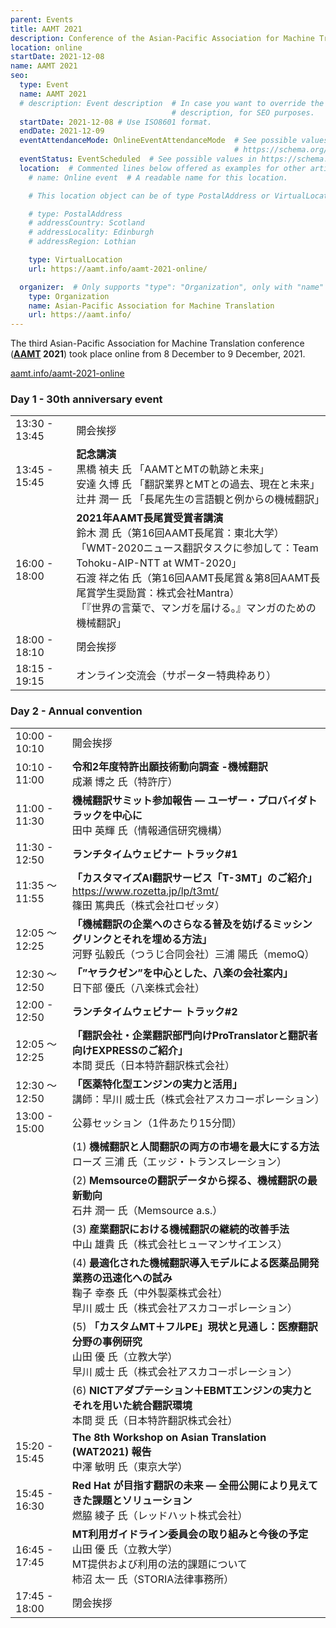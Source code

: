 ```yaml
---
parent: Events
title: AAMT 2021
description: Conference of the Asian-Pacific Association for Machine Translation
location: online
startDate: 2021-12-08
name: AAMT 2021
seo:
  type: Event
  name: AAMT 2021
  # description: Event description  # In case you want to override the value of the page
                                    # description, for SEO purposes.
  startDate: 2021-12-08 # Use ISO8601 format.
  endDate: 2021-12-09
  eventAttendanceMode: OnlineEventAttendanceMode  # See possible values in
                                                  # https://schema.org/EventAttendanceModeEnumeration
  eventStatus: EventScheduled  # See possible values in https://schema.org/EventStatusType
  location:  # Commented lines below offered as examples for other articles.
    # name: Online event  # A readable name for this location.

    # This location object can be of type PostalAddress or VirtualLocation. See examples below:

    # type: PostalAddress
    # addressCountry: Scotland
    # addressLocality: Edinburgh
    # addressRegion: Lothian

    type: VirtualLocation
    url: https://aamt.info/aamt-2021-online/

  organizer:  # Only supports "type": "Organization", only with "name" and "url" fields.
    type: Organization
    name: Asian-Pacific Association for Machine Translation
    url: https://aamt.info/
---
```


The third Asian-Pacific Association for Machine Translation conference (**[AAMT](../more/associations/aamt.md) 2021**) took place online from 8 December to 9 December, 2021.

[aamt.info/aamt-2021-online](https://aamt.info/aamt-2021-online/)

### Day 1 - 30th anniversary event

|     |     |
| --- | --- |
| 13:30 - 13:45 | 開会挨拶 |
| 13:45 - 15:45 | **記念講演** <br>黒橋 禎夫 氏 「AAMTとMTの軌跡と未来」 <br>安達 久博 氏 「翻訳業界とMTとの過去、現在と未来」 <br>辻井 潤一 氏 「長尾先生の言語観と例からの機械翻訳」 |
| 16:00 - 18:00 | **2021年AAMT長尾賞受賞者講演** <br>鈴木 潤 氏（第16回AAMT長尾賞：東北大学） <br>「WMT-2020ニュース翻訳タスクに参加して：Team Tohoku-AIP-NTT at WMT-2020」 <br>石渡 祥之佑 氏（第16回AAMT長尾賞＆第8回AAMT長尾賞学生奨励賞：株式会社Mantra） <br>「『世界の言葉で、マンガを届ける。』マンガのための機械翻訳」 |
| 18:00 - 18:10 | 閉会挨拶 |
| 18:15 - 19:15	| オンライン交流会（サポーター特典枠あり） |


### Day 2 - Annual convention

|     |     |
| --- | --- |
| 10:00 - 10:10 | 開会挨拶 |
| 10:10 - 11:00 | **令和2年度特許出願技術動向調査 -機械翻訳** <br>成瀬 博之 氏（特許庁） |
| 11:00 - 11:30 | **機械翻訳サミット参加報告 — ユーザー・プロバイダトラックを中心に** <br>田中 英輝 氏（情報通信研究機構） |
| 11:30 - 12:50 | **ランチタイムウェビナー トラック#1** |
| 11:35 ～ 11:55 | **「カスタマイズAI翻訳サービス「T-3MT」のご紹介」** https://www.rozetta.jp/lp/t3mt/ <br>篠田 篤典氏（株式会社ロゼッタ） |
| 12:05 ～ 12:25 | **「機械翻訳の企業へのさらなる普及を妨げるミッシングリンクとそれを埋める方法」** <br>河野 弘毅氏（つうじ合同会社）三浦 陽氏（memoQ） |
| 12:30 ～ 12:50 | **「”ヤラクゼン”を中心とした、八楽の会社案内」** <br>日下部 優氏（八楽株式会社） |
| 12:00 - 12:50 | **ランチタイムウェビナー トラック#2** |
| 12:05 ～ 12:25 | **「翻訳会社・企業翻訳部門向けProTranslatorと翻訳者向けEXPRESSのご紹介」** <br>本間 奨氏（日本特許翻訳株式会社） |
| 12:30 ～ 12:50 | **「医薬特化型エンジンの実力と活用」** <br>講師：早川 威士氏（株式会社アスカコーポレーション） |
| 13:00 - 15:00	| 公募セッション（1件あたり15分間） |
| | (1) **機械翻訳と人間翻訳の両方の市場を最大にする方法** <br> ローズ 三浦 氏（エッジ・トランスレーション） |
| | (2) **Memsourceの翻訳データから探る、機械翻訳の最新動向** <br>石井 潤一 氏（Memsource a.s.） |
| | (3) **産業翻訳における機械翻訳の継続的改善手法** <br>中山 雄貴 氏（株式会社ヒューマンサイエンス） |
| | (4) **最適化された機械翻訳導入モデルによる医薬品開発業務の迅速化への試み** <br>鞠子 幸泰 氏（中外製薬株式会社）<br> 早川 威士 氏（株式会社アスカコーポレーション） |
| | (5) **「カスタムMT＋フルPE」現状と見通し：医療翻訳分野の事例研究** <br>山田 優 氏（立教大学） <br>早川 威士 氏（株式会社アスカコーポレーション） |
| | (6) **NICTアダプテーション＋EBMTエンジンの実力とそれを用いた統合翻訳環境** <br>本間 奨 氏（日本特許翻訳株式会社） |
| 15:20 - 15:45 | **The 8th Workshop on Asian Translation (WAT2021) 報告** <br>中澤 敏明 氏（東京大学） |
| 15:45 - 16:30 | **Red Hat が目指す翻訳の未来 — 全冊公開により見えてきた課題とソリューション** <br>燃脇 綾子 氏（レッドハット株式会社） |
| 16:45 - 17:45 | **MT利用ガイドライン委員会の取り組みと今後の予定** <br>山田 優 氏（立教大学） <br>MT提供および利用の法的課題について <br>柿沼 太一 氏（STORIA法律事務所） |
| 17:45 - 18:00 | 閉会挨拶 |
